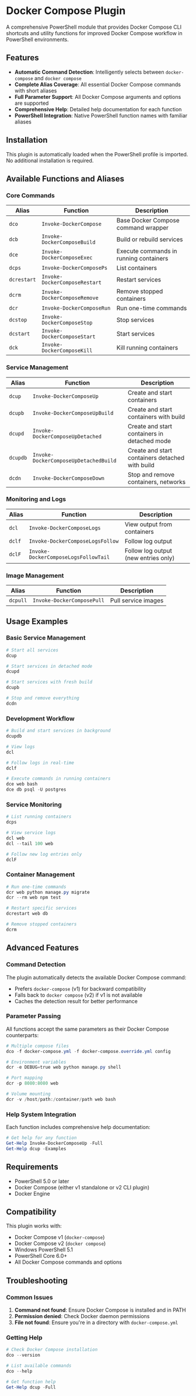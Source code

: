 # Docker Compose Plugin

A comprehensive PowerShell module that provides Docker Compose CLI shortcuts and utility functions for improved Docker Compose workflow in PowerShell environments.

## Features

-   **Automatic Command Detection**: Intelligently selects between `docker-compose` and `docker compose`
-   **Complete Alias Coverage**: All essential Docker Compose commands with short aliases
-   **Full Parameter Support**: All Docker Compose arguments and options are supported
-   **Comprehensive Help**: Detailed help documentation for each function
-   **PowerShell Integration**: Native PowerShell function names with familiar aliases

## Installation

This plugin is automatically loaded when the PowerShell profile is imported. No additional installation is required.

## Available Functions and Aliases

### Core Commands

| Alias       | Function                      | Description                            |
| ----------- | ----------------------------- | -------------------------------------- |
| `dco`       | `Invoke-DockerCompose`        | Base Docker Compose command wrapper    |
| `dcb`       | `Invoke-DockerComposeBuild`   | Build or rebuild services              |
| `dce`       | `Invoke-DockerComposeExec`    | Execute commands in running containers |
| `dcps`      | `Invoke-DockerComposePs`      | List containers                        |
| `dcrestart` | `Invoke-DockerComposeRestart` | Restart services                       |
| `dcrm`      | `Invoke-DockerComposeRemove`  | Remove stopped containers              |
| `dcr`       | `Invoke-DockerComposeRun`     | Run one-time commands                  |
| `dcstop`    | `Invoke-DockerComposeStop`    | Stop services                          |
| `dcstart`   | `Invoke-DockerComposeStart`   | Start services                         |
| `dck`       | `Invoke-DockerComposeKill`    | Kill running containers                |

### Service Management

| Alias    | Function                              | Description                                     |
| -------- | ------------------------------------- | ----------------------------------------------- |
| `dcup`   | `Invoke-DockerComposeUp`              | Create and start containers                     |
| `dcupb`  | `Invoke-DockerComposeUpBuild`         | Create and start containers with build          |
| `dcupd`  | `Invoke-DockerComposeUpDetached`      | Create and start containers in detached mode    |
| `dcupdb` | `Invoke-DockerComposeUpDetachedBuild` | Create and start containers detached with build |
| `dcdn`   | `Invoke-DockerComposeDown`            | Stop and remove containers, networks            |

### Monitoring and Logs

| Alias  | Function                             | Description                          |
| ------ | ------------------------------------ | ------------------------------------ |
| `dcl`  | `Invoke-DockerComposeLogs`           | View output from containers          |
| `dclf` | `Invoke-DockerComposeLogsFollow`     | Follow log output                    |
| `dclF` | `Invoke-DockerComposeLogsFollowTail` | Follow log output (new entries only) |

### Image Management

| Alias    | Function                   | Description         |
| -------- | -------------------------- | ------------------- |
| `dcpull` | `Invoke-DockerComposePull` | Pull service images |

## Usage Examples

### Basic Service Management

```powershell
# Start all services
dcup

# Start services in detached mode
dcupd

# Start services with fresh build
dcupb

# Stop and remove everything
dcdn
```

### Development Workflow

```powershell
# Build and start services in background
dcupdb

# View logs
dcl

# Follow logs in real-time
dclf

# Execute commands in running containers
dce web bash
dce db psql -U postgres
```

### Service Monitoring

```powershell
# List running containers
dcps

# View service logs
dcl web
dcl --tail 100 web

# Follow new log entries only
dclF
```

### Container Management

```powershell
# Run one-time commands
dcr web python manage.py migrate
dcr --rm web npm test

# Restart specific services
dcrestart web db

# Remove stopped containers
dcrm
```

## Advanced Features

### Command Detection

The plugin automatically detects the available Docker Compose command:

-   Prefers `docker-compose` (v1) for backward compatibility
-   Falls back to `docker compose` (v2) if v1 is not available
-   Caches the detection result for better performance

### Parameter Passing

All functions accept the same parameters as their Docker Compose counterparts:

```powershell
# Multiple compose files
dco -f docker-compose.yml -f docker-compose.override.yml config

# Environment variables
dcr -e DEBUG=true web python manage.py shell

# Port mapping
dcr -p 8080:8080 web

# Volume mounting
dcr -v /host/path:/container/path web bash
```

### Help System Integration

Each function includes comprehensive help documentation:

```powershell
# Get help for any function
Get-Help Invoke-DockerComposeUp -Full
Get-Help dcup -Examples
```

## Requirements

-   PowerShell 5.0 or later
-   Docker Compose (either v1 standalone or v2 CLI plugin)
-   Docker Engine

## Compatibility

This plugin works with:

-   Docker Compose v1 (`docker-compose`)
-   Docker Compose v2 (`docker compose`)
-   Windows PowerShell 5.1
-   PowerShell Core 6.0+
-   All Docker Compose commands and options

## Troubleshooting

### Common Issues

1. **Command not found**: Ensure Docker Compose is installed and in PATH
2. **Permission denied**: Check Docker daemon permissions
3. **File not found**: Ensure you're in a directory with `docker-compose.yml`

### Getting Help

```powershell
# Check Docker Compose installation
dco --version

# List available commands
dco --help

# Get function help
Get-Help dcup -Full
```
